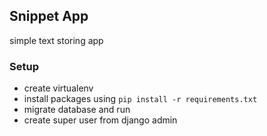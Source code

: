## Snippet App

simple text storing app


### Setup
-  create virtualenv
- install packages using `pip install -r requirements.txt`
- migrate database and run
- create super user from django admin
